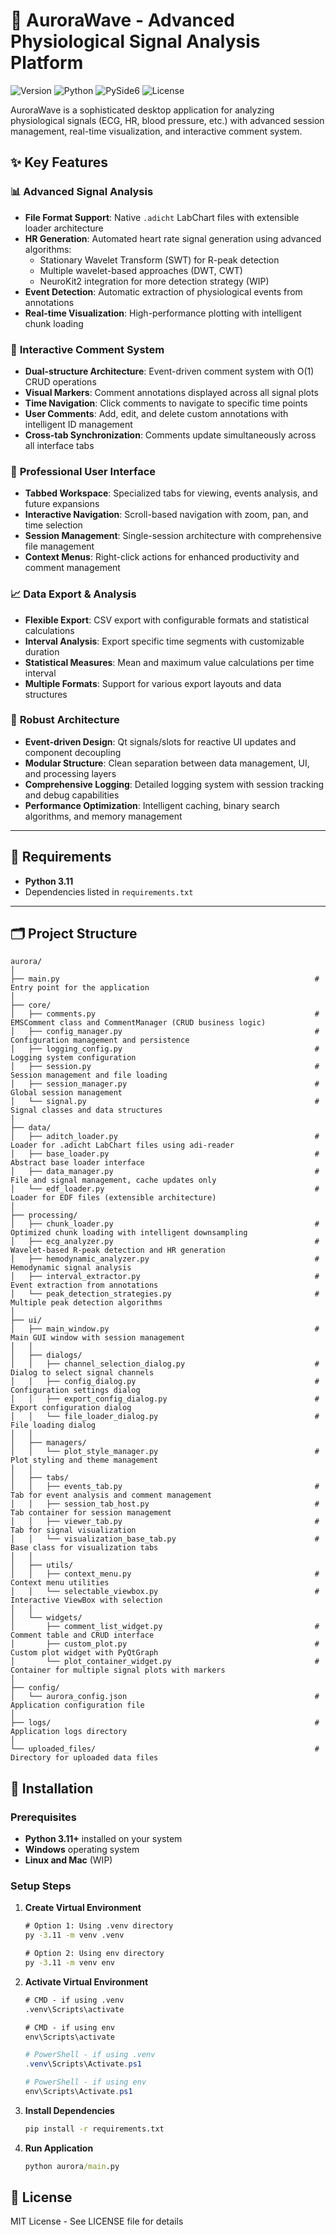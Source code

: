 # 🌊 AuroraWave - Advanced Physiological Signal Analysis Platform

![Version](https://img.shields.io/badge/version-2.0.0-blue.svg)
![Python](https://img.shields.io/badge/python-3.11+-green.svg)
![PySide6](https://img.shields.io/badge/PySide6-6.9.0-orange.svg)
![License](https://img.shields.io/badge/license-MIT-lightgrey.svg)

AuroraWave is a sophisticated desktop application for analyzing physiological signals (ECG, HR, blood pressure, etc.) with advanced session management, real-time visualization, and interactive comment system.

## ✨ Key Features

### 📊 **Advanced Signal Analysis**
- **File Format Support**: Native `.adicht` LabChart files with extensible loader architecture
- **HR Generation**: Automated heart rate signal generation using advanced algorithms:
  - Stationary Wavelet Transform (SWT) for R-peak detection
  - Multiple wavelet-based approaches (DWT, CWT)
  - NeuroKit2 integration for more detection strategy (WIP)
- **Event Detection**: Automatic extraction of physiological events from annotations
- **Real-time Visualization**: High-performance plotting with intelligent chunk loading

### 💬 **Interactive Comment System**
- **Dual-structure Architecture**: Event-driven comment system with O(1) CRUD operations
- **Visual Markers**: Comment annotations displayed across all signal plots
- **Time Navigation**: Click comments to navigate to specific time points
- **User Comments**: Add, edit, and delete custom annotations with intelligent ID management
- **Cross-tab Synchronization**: Comments update simultaneously across all interface tabs

### 🎨 **Professional User Interface**
- **Tabbed Workspace**: Specialized tabs for viewing, events analysis, and future expansions
- **Interactive Navigation**: Scroll-based navigation with zoom, pan, and time selection
- **Session Management**: Single-session architecture with comprehensive file management
- **Context Menus**: Right-click actions for enhanced productivity and comment management

### 📈 **Data Export & Analysis**
- **Flexible Export**: CSV export with configurable formats and statistical calculations
- **Interval Analysis**: Export specific time segments with customizable duration
- **Statistical Measures**: Mean and maximum value calculations per time interval
- **Multiple Formats**: Support for various export layouts and data structures

### 🔧 **Robust Architecture**
- **Event-driven Design**: Qt signals/slots for reactive UI updates and component decoupling
- **Modular Structure**: Clean separation between data management, UI, and processing layers
- **Comprehensive Logging**: Detailed logging system with session tracking and debug capabilities
- **Performance Optimization**: Intelligent caching, binary search algorithms, and memory management

---

## 🧰 Requirements

- **Python 3.11**
- Dependencies listed in `requirements.txt`

---

## 🗂️ Project Structure

```plaintext
aurora/
│
├── main.py                                                         # Entry point for the application
│
├── core/
│   ├── comments.py                                                 # EMSComment class and CommentManager (CRUD business logic)
│   ├── config_manager.py                                           # Configuration management and persistence
│   ├── logging_config.py                                           # Logging system configuration
│   ├── session.py                                                  # Session management and file loading
│   ├── session_manager.py                                          # Global session management
│   └── signal.py                                                   # Signal classes and data structures
│
├── data/
│   ├── aditch_loader.py                                            # Loader for .adicht LabChart files using adi-reader
│   ├── base_loader.py                                              # Abstract base loader interface
│   ├── data_manager.py                                             # File and signal management, cache updates only
│   └── edf_loader.py                                               # Loader for EDF files (extensible architecture)
│
├── processing/
│   ├── chunk_loader.py                                             # Optimized chunk loading with intelligent downsampling
│   ├── ecg_analyzer.py                                             # Wavelet-based R-peak detection and HR generation
│   ├── hemodynamic_analyzer.py                                     # Hemodynamic signal analysis
│   ├── interval_extractor.py                                       # Event extraction from annotations
│   └── peak_detection_strategies.py                                # Multiple peak detection algorithms
│
├── ui/
│   ├── main_window.py                                              # Main GUI window with session management
│   │
│   ├── dialogs/
│   │   ├── channel_selection_dialog.py                             # Dialog to select signal channels
│   │   ├── config_dialog.py                                        # Configuration settings dialog
│   │   ├── export_config_dialog.py                                 # Export configuration dialog
│   │   └── file_loader_dialog.py                                   # File loading dialog
│   │
│   ├── managers/
│   │   └── plot_style_manager.py                                   # Plot styling and theme management
│   │
│   ├── tabs/
│   │   ├── events_tab.py                                           # Tab for event analysis and comment management
│   │   ├── session_tab_host.py                                     # Tab container for session management
│   │   ├── viewer_tab.py                                           # Tab for signal visualization
│   │   └── visualization_base_tab.py                               # Base class for visualization tabs
│   │
│   ├── utils/
│   │   ├── context_menu.py                                         # Context menu utilities
│   │   └── selectable_viewbox.py                                   # Interactive ViewBox with selection
│   │
│   └── widgets/
│       ├── comment_list_widget.py                                  # Comment table and CRUD interface
│       ├── custom_plot.py                                          # Custom plot widget with PyQtGraph
│       └── plot_container_widget.py                                # Container for multiple signal plots with markers
│
├── config/
│   └── aurora_config.json                                          # Application configuration file
│
├── logs/                                                           # Application logs directory
│
└── uploaded_files/                                                 # Directory for uploaded data files
```



## 🚀 Installation

### Prerequisites
- **Python 3.11+** installed on your system
- **Windows** operating system
- **Linux and Mac** (WIP)

### Setup Steps

1. **Create Virtual Environment**
   ```cmd
   # Option 1: Using .venv directory
   py -3.11 -m venv .venv
   
   # Option 2: Using env directory
   py -3.11 -m venv env
   ```

2. **Activate Virtual Environment**
   ```cmd
   # CMD - if using .venv
   .venv\Scripts\activate
   
   # CMD - if using env
   env\Scripts\activate
   ```
   
   ```powershell
   # PowerShell - if using .venv
   .venv\Scripts\Activate.ps1
   
   # PowerShell - if using env
   env\Scripts\Activate.ps1
   ```

3. **Install Dependencies**
   ```cmd
   pip install -r requirements.txt
   ```

4. **Run Application**
   ```cmd
   python aurora/main.py
   ```

## 📄 License

MIT License - See LICENSE file for details
